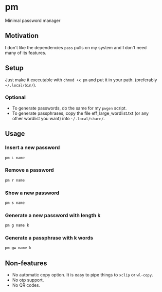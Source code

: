 # pm
Minimal password manager

## Motivation
 
I don't like the dependencies `pass` pulls on my system and I don't need many of its features.

## Setup

Just make it executable with `chmod +x pm` and put it in your path. (preferably `~/.local/bin/`).
### Optional
- To generate passwords, do the same for my `pwgen` script.
- To generate passphrases, copy the file eff_large_wordlist.txt (or any other wordlist you want) into `~/.local/share/`.
## Usage

### Insert a new password
```sh
pm i name
```
### Remove a password
```sh
pm r name
```
### Show a new password
```sh
pm s name
```
### Generate a new password with length k
```sh
pm g name k
```
### Generate a passphrase with k words
```sh
pm gw name k
```

## Non-features
- No automatic copy option. It is easy to pipe things to `xclip` or `wl-copy`.
- No otp support.
- No QR codes.
